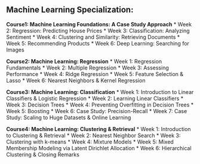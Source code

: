 ## Machine Learning Specialization:

**Course1: Machine Learning Foundations: A Case Study Approach**
      * Week 2: Regression: Predicting House Prices
      * Week 3: Classification: Analyzing Sentiment
      * Week 4: Clustering and Similarity: Retrieving Documents
      * Week 5: Recommending Products
      * Week 6: Deep Learning: Searching for Images

**Course2: Machine Learning: Regression**
      * Week 1: Regression Fundamentals
      * Week 2: Multiple Regression
      * Week 3: Assessing Performance
      * Week 4: Ridge Regression
      * Week 5: Feature Selection & Lasso
      * Week 6: Nearest Neighbors & Kernel Regression
      
**Course3: Machine Learning: Classification**
      * Week 1: Introduction to Linear Classifiers & Logistic Regression
      * Week 2: Learning Linear Classifiers
      * Week 3: Decision Trees
      * Week 4: Preventing Overfitting in Decision Trees
      * Week 5: Boosting
      * Week 6: Case Study: Precision-Recall
      * Week 7: Case Study: Scaling to Huge Datasets & Online Learning
      
**Course4: Machine Learning: Clustering & Retrieval**
      * Week 1: Introduction to Clustering & Retrieval
      * Week 2: Nearest Neighbor Search
      * Week 3: Clustering with k-means
      * Week 4: Mixture Models
      * Week 5: Mixed Membership Modeling via Latent Dirichlet Allocation
      * Week 6: Hierarchical Clustering & Closing Remarks
       
